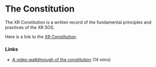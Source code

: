 # The Constitution

The XR Constitution is a written record of the fundamental principles and practices of the XR SOS.

Here is a link to the [XR Constitution](https://docs.google.com/document/d/1eagcC4DJ1wFYxIikGKiF9SvsYCwybxSBhL-FIf4zr_8/edit).

### Links

* [A video walkthrough of the constitution](https://www.loom.com/share/b650b3945550454bac84ed5f0a8b6e29) \(14 mins\)

